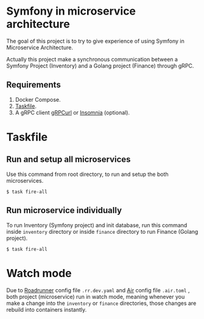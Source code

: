 # Symfony in microservice architecture

The goal of this project is to try to give experience of using Symfony in Microservice Architecture.

Actually this project make a synchronous communication between a Symfony Project (Inventory) and a Golang project (Finance) through gRPC.

## Requirements

1. Docker Compose.
2. [Taskfile](https://taskfile.dev/installation/).
3. A gRPC client [gRPCurl]([https://github.com/fullstorydev/grpcurl) or [Insomnia](https://insomnia.rest/download) (optional).
# Taskfile

## Run and setup all microservices
Use this command from root directory, to run and setup the both microservices.

```console
$ task fire-all
```

## Run microservice individually

To run Inventory (Symfony project) and init database, run this command inside `inventory` directory or inside `finance` directory to run Finance (Golang project).

```console
$ task fire-all
```

# Watch mode

Due to [Roadrunner](https://roadrunner.dev/) config file `.rr.dev.yaml` and [Air](https://github.com/cosmtrek/air) config file `.air.toml` , both project (microservice) run in watch mode, meaning whenever you make a change into the `inventory` or `finance` directories, those changes are rebuild into containers instantly.
